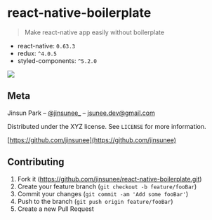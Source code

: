 # react-native-boilerplate

> Make react-native app easily without boilerplate

- react-native: `0.63.3`
- redux: `^4.0.5`
- styled-components: `^5.2.0`

![](header.png)

## Meta

Jinsun Park – [@jinsunee\_](https://twitter.com/jinsunee_) – jsunee.dev@gmail.com

Distributed under the XYZ license. See `LICENSE` for more information.

[https://github.com/jinsunee](https://github.com/jinsunee)

## Contributing

1. Fork it (<https://github.com/jinsunee/react-native-boilerplate.git>)
2. Create your feature branch (`git checkout -b feature/fooBar`)
3. Commit your changes (`git commit -am 'Add some fooBar'`)
4. Push to the branch (`git push origin feature/fooBar`)
5. Create a new Pull Request
